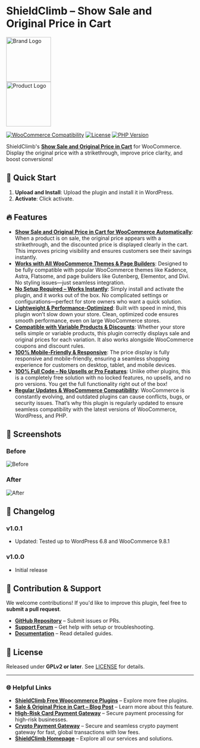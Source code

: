 # ShieldClimb – Show Sale and Original Price in Cart

<p align="left">
  <img src="https://shieldclimb.com/wp-content/uploads/2025/03/ShieldClimb-logo-with-name-500x200-1.png" alt="Brand Logo" width="120"><br>
  <img src="https://shieldclimb.com/wp-content/uploads/2025/03/Show-Sale-and-Original-Price-in-Cart-for-WooCommerce.png" alt="Product Logo" width="120">
</p>

[![WooCommerce Compatibility](https://img.shields.io/badge/WooCommerce-5.8+-blue)](https://woocommerce.com/)
[![License](https://img.shields.io/badge/License-GPLv2%2B-blue)](https://www.gnu.org/licenses/old-licenses/gpl-2.0.html)
[![PHP Version](https://img.shields.io/badge/PHP-7.2+-blue)](https://www.php.net/)

ShieldClimb's **[Show Sale and Original Price in Cart](https://shieldclimb.com/free-woocommerce-plugins/sale-and-original-price-in-cart/)** for WooCommerce. Display the original price with a strikethrough, improve price clarity, and boost conversions!

## 🚀 Quick Start

1. **Upload and Install**: Upload the plugin and install it in WordPress.
2. **Activate**: Click activate.

## 🔥 Features

- **[Show Sale and Original Price in Cart for WooCommerce Automatically](https://shieldclimb.com/free-woocommerce-plugins/sale-and-original-price-in-cart/)**: When a product is on sale, the original price appears with a strikethrough, and the discounted price is displayed clearly in the cart. This improves pricing visibility and ensures customers see their savings instantly.
- **[Works with All WooCommerce Themes & Page Builders](https://shieldclimb.com/free-woocommerce-plugins/sale-and-original-price-in-cart/)**: Designed to be fully compatible with popular WooCommerce themes like Kadence, Astra, Flatsome, and page builders like Gutenberg, Elementor, and Divi. No styling issues—just seamless integration.
- **[No Setup Required – Works Instantly](https://shieldclimb.com/free-woocommerce-plugins/sale-and-original-price-in-cart/)**: Simply install and activate the plugin, and it works out of the box. No complicated settings or configurations—perfect for store owners who want a quick solution.
- **[Lightweight & Performance-Optimized](https://shieldclimb.com/free-woocommerce-plugins/sale-and-original-price-in-cart/)**: Built with speed in mind, this plugin won’t slow down your store. Clean, optimized code ensures smooth performance, even on large WooCommerce stores.
- **[Compatible with Variable Products & Discounts](https://shieldclimb.com/free-woocommerce-plugins/sale-and-original-price-in-cart/)**: Whether your store sells simple or variable products, this plugin correctly displays sale and original prices for each variation. It also works alongside WooCommerce coupons and discount rules.
- **[100% Mobile-Friendly & Responsive](https://shieldclimb.com/free-woocommerce-plugins/sale-and-original-price-in-cart/)**: The price display is fully responsive and mobile-friendly, ensuring a seamless shopping experience for customers on desktop, tablet, and mobile devices.
- **[100% Full Code – No Upsells or Pro Features](https://shieldclimb.com/free-woocommerce-plugins/sale-and-original-price-in-cart/)**: Unlike other plugins, this is a completely free solution with no locked features, no upsells, and no pro versions. You get the full functionality right out of the box!
- **[Regular Updates & WooCommerce Compatibility](https://shieldclimb.com/free-woocommerce-plugins/sale-and-original-price-in-cart/)**: WooCommerce is constantly evolving, and outdated plugins can cause conflicts, bugs, or security issues. That’s why this plugin is regularly updated to ensure seamless compatibility with the latest versions of WooCommerce, WordPress, and PHP.

## 📸 Screenshots

### Before
![Before](https://shieldclimb.com/wp-content/uploads/2025/03/screenshot-1.png)

### After
![After](https://shieldclimb.com/wp-content/uploads/2025/03/screenshot-2.png)

## 📜 Changelog

### v1.0.1
- Updated: Tested up to WordPress 6.8 and WooCommerce 9.8.1

### v1.0.0
- Initial release

## 🤝 Contribution & Support

We welcome contributions! If you'd like to improve this plugin, feel free to **submit a pull request**.

- **[GitHub Repository](https://github.com/shieldclimb/sale-and-original-price-in-cart/)** – Submit issues or PRs.
- **[Support Forum](https://shieldclimb.com/contact-us/)** – Get help with setup or troubleshooting.
- **[Documentation](https://shieldclimb.com/free-woocommerce-plugins/sale-and-original-price-in-cart/)** – Read detailed guides.

## 📜 License

Released under **GPLv2 or later**. See [LICENSE](https://www.gnu.org/licenses/old-licenses/gpl-2.0.html) for details.

---
### 🌐 Helpful Links
- **[ShieldClimb Free Woocommerce Plugins](https://shieldclimb.com/free-woocommerce-plugins/)** – Explore more free plugins.
- **[Sale & Original Price in Cart – Blog Post](https://shieldclimb.com/blog/sale-and-original-price-in-cart/)** – Learn more about this feature.
- **[High-Risk Card Payment Gateway](https://shieldclimb.com/high-risk-card-payment-gateway/)** – Secure payment processing for high-risk businesses.
- **[Crypto Payment Gateway](https://shieldclimb.com/crypto-payment-gateway/)** – Secure and seamless crypto payment gateway for fast, global transactions with low fees. 
- **[ShieldClimb Homepage](https://shieldclimb.com/)** – Explore all our services and solutions.
